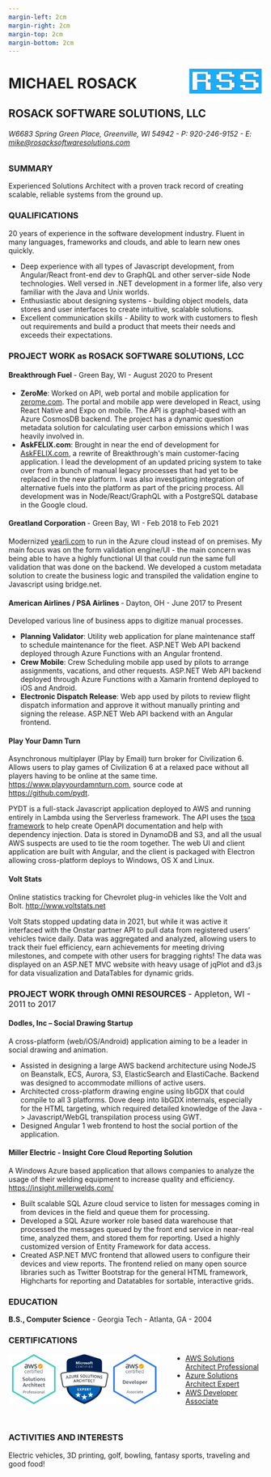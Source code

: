 ```yaml
---
margin-left: 2cm
margin-right: 2cm
margin-top: 2cm
margin-bottom: 2cm
---
```


<img style="float:right;height:75px;" src="RSS-stroke-and-fill.svg">

# MICHAEL ROSACK

## ROSACK SOFTWARE SOLUTIONS, LLC

###### W6683 Spring Green Place, Greenville, WI 54942 - P: 920-246-9152 - E: <a href="mailto:mike@rosacksoftwaresolutions.com" style="color: #888;">mike@rosacksoftwaresolutions.com</a>

### SUMMARY

Experienced Solutions Architect with a proven track record of creating scalable, reliable systems from the ground up.

### QUALIFICATIONS

20 years of experience in the software development industry. Fluent in many languages, frameworks and clouds, and able to learn new ones quickly.

- Deep experience with all types of Javascript development, from Angular/React front-end dev to GraphQL and other server-side Node technologies. Well versed in .NET development in a former life, also very familiar with the Java and Unix worlds.
- Enthusiastic about designing systems - building object models, data stores and user interfaces to create intuitive, scalable solutions.
- Excellent communication skills - Ability to work with customers to flesh out requirements and build a product that meets their needs and exceeds their expectations.

### PROJECT WORK as ROSACK SOFTWARE SOLUTIONS, LCC

#### Breakthrough Fuel <span style="font-weight:normal;">- Green Bay, WI - August 2020 to Present</span>

- **ZeroMe**: Worked on API, web portal and mobile application for <a href="https://www.zerome.com/">zerome.com</a>. The portal and mobile app were developed in React, using React Native and Expo on mobile. The API is graphql-based with an Azure CosmosDB backend. The project has a dynamic question metadata solution for calculating user carbon emissions which I was heavily involved in.
- **AskFELIX.com**: Brought in near the end of development for <a href="https://askfelix.com">AskFELIX.com</a>, a rewrite of Breakthrough's main customer-facing application. I lead the development of an updated pricing system to take over from a bunch of manual legacy processes that had yet to be replaced in the new platform. I was also investigating integration of alternative fuels into the platform as part of the pricing process. All development was in Node/React/GraphQL with a PostgreSQL database in the Google cloud.

#### Greatland Corporation <span style="font-weight:normal;">- Green Bay, WI - Feb 2018 to Feb 2021</span>

Modernized <a href="yearli.com">yearli.com</a> to run in the Azure cloud instead of on premises. My main focus was on the form validation engine/UI - the main concern was being able to have a highly functional UI that could run the same full validation that was done on the backend. We developed a custom metadata solution to create the business logic and transpiled the validation engine to Javascript using bridge.net.

#### American Airlines / PSA Airlines <span style="font-weight:normal;">- Dayton, OH - June 2017 to Present</span>

Developed various line of business apps to digitize manual processes.

- **Planning Validator**: Utility web application for plane maintenance staff to schedule maintenance for the fleet. ASP.NET Web API backend deployed through Azure Functions with an Angular frontend.
- **Crew Mobile**: Crew Scheduling mobile app used by pilots to arrange assignments, vacations, and other requests. ASP.NET Web API backend deployed through Azure Functions with a Xamarin frontend deployed to iOS and Android.
- **Electronic Dispatch Release**: Web app used by pilots to review flight dispatch information and approve it without manually printing and signing the release. ASP.NET Web API backend with an Angular frontend.

#### Play Your Damn Turn

Asynchronous multiplayer (Play by Email) turn broker for Civilization 6. Allows users to play games of Civilization 6 at a relaxed pace without all players having to be online at the same time. <a href="https://www.playyourdamnturn.com">https://www.playyourdamnturn.com</a>, source code at <a href="https://github.com/pydt">https://github.com/pydt</a>.

PYDT is a full-stack Javascript application deployed to AWS and running entirely in Lambda using the Serverless framework. The API uses the <a href="https://github.com/lukeautry/tsoa">tsoa framework</a> to help create OpenAPI documentation and help with dependency injection. Data is stored in DynamoDB and S3, and all the usual AWS suspects are used to tie the room together. The web UI and client application are built with Angular, and the client is packaged with Electron allowing cross-platform deploys to Windows, OS X and Linux.

#### Volt Stats

Online statistics tracking for Chevrolet plug-in vehicles like the Volt and Bolt. <a href="http://www.voltstats.net">http://www.voltstats.net</a>

Volt Stats stopped updating data in 2021, but while it was active it interfaced with the Onstar partner API to pull data from registered users’ vehicles twice daily. Data was aggregated and analyzed, allowing users to track their fuel efficiency, earn achievements for meeting driving milestones, and compete with other users for bragging rights! The data was displayed on an ASP.NET MVC website with heavy usage of jqPlot and d3.js for data visualization and DataTables for dynamic grids.

### PROJECT WORK through OMNI RESOURCES <span style="font-weight:normal;">- Appleton, WI - 2011 to 2017</span>

#### Dodles, Inc – Social Drawing Startup

A cross-platform (web/iOS/Android) application aiming to be a leader in social drawing and animation.

- Assisted in designing a large AWS backend architecture using NodeJS on Beanstalk, ECS, Aurora, S3, ElasticSearch and ElastiCache. Backend was designed to accommodate millions of active users.
- Architected cross-platform drawing engine using libGDX that could compile to all 3 platforms. Dove deep into libGDX internals, especially for the HTML targeting, which required detailed knowledge of the Java -> Javascript/WebGL transpilation process using GWT.
- Designed Angular 1 web frontend to host the social portion of the application.

#### Miller Electric - Insight Core Cloud Reporting Solution

A Windows Azure based application that allows companies to analyze the usage of their welding equipment to increase quality and efficiency. <a href="https://insight.millerwelds.com/">https://insight.millerwelds.com/</a>

- Built scalable SQL Azure cloud service to listen for messages coming in from devices in the field and queue them for processing.
- Developed a SQL Azure worker role based data warehouse that processed the messages queued by the front end service in near-real time, analyzed them, and stored them for reporting. Used a highly customized version of Entity Framework for data access.
- Created ASP.NET MVC frontend that allowed users to configure their devices and view reports. The frontend relied on many open source libraries such as Twitter Bootstrap for the general HTML framework, Highcharts for reporting and Datatables for sortable, interactive grids.

### EDUCATION

**B.S., Computer Science** - Georgia Tech - Atlanta, GA - 2004

### CERTIFICATIONS

<img src="aws-sap.png" style="height: 100px;float:left;">
<img src="azure-sae.png" style="height: 100px;float:left;">
<img src="aws-da.png" style="height: 100px;float:left;margin-right: 50px;">

- <a href="https://www.credly.com/badges/e1ecc37f-f5cc-470e-b984-e4a60ddfaab4/public_url">AWS Solutions Architect Professional</a>
- <a href="https://www.credly.com/badges/7b51112b-56cd-4285-8b5e-12044aa5550a/public_url">Azure Solutions Architect Expert</a>
- <a href="https://www.credly.com/badges/755b668b-58a7-4604-8489-67c267cc2a82/public_url">AWS Developer Associate</a>

&nbsp;

### ACTIVITIES AND INTERESTS

Electric vehicles, 3D printing, golf, bowling, fantasy sports, traveling and good food!
